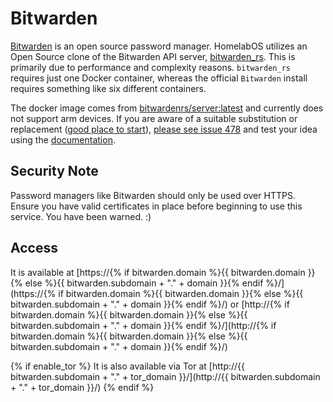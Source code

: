 # Bitwarden

[Bitwarden](https://bitwarden.com/) is an open source password manager. HomelabOS utilizes an Open Source clone of the Bitwarden API server, [bitwarden_rs](https://github.com/dani-garcia/bitwarden_rs). This is primarily due to performance and complexity reasons. `bitwarden_rs` requires just one Docker container, whereas the official `Bitwarden` install requires something like six different containers.

The docker image comes from [bitwardenrs/server:latest](https://hub.docker.com/r/bitwardenrs/server) 
and currently does not support arm devices. 
If you are aware of a suitable substitution or replacement ([good place to start](https://hub.docker.com/search?q=bitwarden&type=image&architecture=arm%2Carm64)),
 [please see issue 478](https://gitlab.com/NickBusey/HomelabOS/-/issues/478) 
and test your idea using the [documentation](https://homelabos.com/docs/development/adding_services/).

## Security Note

Password managers like Bitwarden should only be used over HTTPS. Ensure you have valid certificates in place before beginning to use this service. You have been warned. :)

## Access

It is available at [https://{% if bitwarden.domain %}{{ bitwarden.domain }}{% else %}{{ bitwarden.subdomain + "." + domain }}{% endif %}/](https://{% if bitwarden.domain %}{{ bitwarden.domain }}{% else %}{{ bitwarden.subdomain + "." + domain }}{% endif %}/) or [http://{% if bitwarden.domain %}{{ bitwarden.domain }}{% else %}{{ bitwarden.subdomain + "." + domain }}{% endif %}/](http://{% if bitwarden.domain %}{{ bitwarden.domain }}{% else %}{{ bitwarden.subdomain + "." + domain }}{% endif %}/)

{% if enable_tor %}
It is also available via Tor at [http://{{ bitwarden.subdomain + "." + tor_domain }}/](http://{{ bitwarden.subdomain + "." + tor_domain }}/)
{% endif %}
